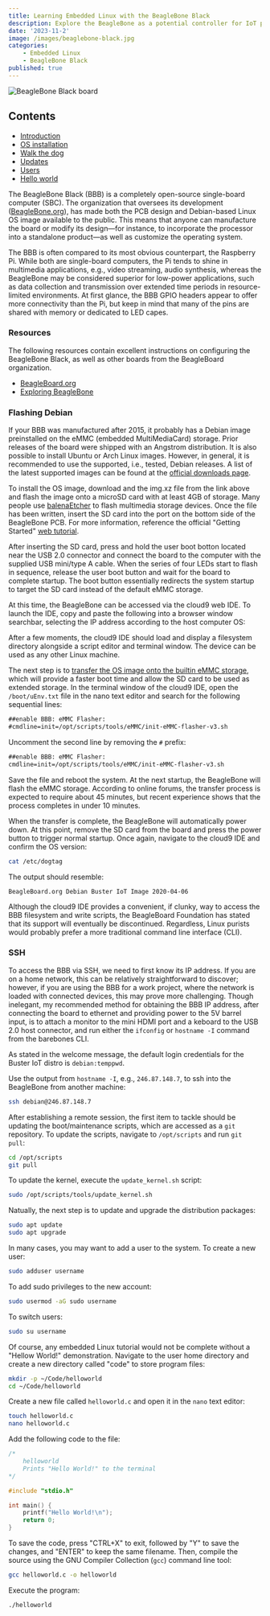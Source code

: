 ```yaml
---
title: Learning Embedded Linux with the BeagleBone Black
description: Explore the BeagleBone as a potential controller for IoT projects
date: '2023-11-2'
image: /images/beaglebone-black.jpg
categories:
    - Embedded Linux
    - BeagleBone Black
published: true
---
```


<script>
    import Heading from "../components/heading.svelte"
    import Tag from "../components/tag.svelte"
    import Iconlist from "../components/iconlist.svelte"
</script>

![BeagleBone Black board](/images/beaglebone-black.jpg)

## Contents

-   [Introduction](#introduction)
-   [OS installation](#os-installation)
-   [Walk the dog](#walk-the-dog)
-   [Updates](#updates)
-   [Users](#users)
-   [Hello world](#hello-world)

<Heading str="Introduction" />

The BeagleBone Black (BBB) is a completely open-source single-board computer (SBC). The organization that oversees its development ([BeagleBone.org](https://beagleboard.org/)), has made both the PCB design and Debian-based Linux OS image available to the public. This means that anyone can manufacture the board or modify its design—for instance, to incorporate the processor into a standalone product—as well as customize the operating system.

The BBB is often compared to its most obvious counterpart, the Raspberry Pi. While both are single-board computers, the Pi tends to shine in multimedia applications, e.g., video streaming, audio synthesis, whereas the BeagleBone may be considered superior for low-power applications, such as data collection and transmission over extended time periods in resource-limited environments. At first glance, the BBB GPIO headers appear to offer more connectivity than the Pi, but keep in mind that many of the pins are shared with memory or dedicated to LED capes.

### Resources

The following resources contain excellent instructions on configuring the BeagleBone Black, as well as other boards from the BeagleBoard organization.

-   [BeagleBoard.org](https://beagleboard.org/)
-   [Exploring BeagleBone](https://www.amazon.com/gp/product/1119533163/ref=ox_sc_act_image_1?smid=AHNEEZ9CVAP3Q&psc=1)

<Heading str="OS installation" />

### Flashing Debian

If your BBB was manufactured after 2015, it probably has a Debian image preinstalled on the eMMC (embedded MultiMediaCard) storage. Prior releases of the board were shipped with an Angstrom distribution. It is also possible to install Ubuntu or Arch Linux images. However, in general, it is recommended to use the supported, i.e., tested, Debian releases. A list of the latest supported images can be found at the [official downloads page](https://beagleboard.org/latest-images).

<Tag tagtype='info' msg='At the time of writing, only the Buster IoT <a href="https://debian.beagleboard.org/images/bone-debian-10.3-iot-armhf-2020-04-06-4gb.img.xz">AM3358 Debian 10.3 2020-04-06 4GB SD IoT</a> could be run on the board. The Debian LXQT release, which provides a full graphical user interface, seemed to not trigger the normal system boot process. In addition, all of the compatible Ubuntu releases found on BeagleBone forums had broken links. Given these findings, it is highly recommended to commit to the Debian Buster OS.' />

To install the OS image, download and the img.xz file from the link above and flash the image onto a microSD card with at least 4GB of storage. Many people use [balenaEtcher](https://www.balena.io/etcher/) to flash multimedia storage devices. Once the file has been written, insert the SD card into the port on the bottom side of the BeagleBone PCB. For more information, reference the official "Getting Started" [web tutorial](https://beagleboard.org/getting-started).

<Tag tagtype='warning' msg='It is critical that the board be powered off before inserting or removing the SD card from the slot reader! To safely power down the board, press and hold the "power" pushbutton located next to the ethernet port. After about 8 seconds, the blue power LED should turn off, indicating a hard shutdown.' />

After inserting the SD card, press and hold the user boot botton located near the USB 2.0 connector and connect the board to the computer with the supplied USB mini/type A cable. When the series of four LEDs start to flash in sequence, release the user boot button and wait for the board to complete startup. The boot button essentially redirects the system startup to target the SD card instead of the default eMMC storage.

At this time, the BeagleBone can be accessed via the cloud9 web IDE. To launch the IDE, copy and paste the following into a browser window searchbar, selecting the IP address according to the host computer OS:

<Iconlist html='<svg xmlns="http://www.w3.org/2000/svg" height="32" width="28" viewBox="0 0 448 512"><path fill="#B197FC" d="M0 93.7l183.6-25.3v177.4H0V93.7zm0 324.6l183.6 25.3V268.4H0v149.9zm203.8 28L448 480V268.4H203.8v177.9zm0-380.6v180.1H448V32L203.8 65.7z"/></svg>' desc='192.168.7.2' />

<Iconlist html='<svg xmlns="http://www.w3.org/2000/svg" height="32" width="24" viewBox="0 0 384 512"><!--!Font Awesome Free 6.5.1 by @fontawesome - https://fontawesome.com License - https://fontawesome.com/license/free Copyright 2024 Fonticons, Inc.--><path fill="#74C0FC" d="M318.7 268.7c-.2-36.7 16.4-64.4 50-84.8-18.8-26.9-47.2-41.7-84.7-44.6-35.5-2.8-74.3 20.7-88.5 20.7-15 0-49.4-19.7-76.4-19.7C63.3 141.2 4 184.8 4 273.5q0 39.3 14.4 81.2c12.8 36.7 59 126.7 107.2 125.2 25.2-.6 43-17.9 75.8-17.9 31.8 0 48.3 17.9 76.4 17.9 48.6-.7 90.4-82.5 102.6-119.3-65.2-30.7-61.7-90-61.7-91.9zm-56.6-164.2c27.3-32.4 24.8-61.9 24-72.5-24.1 1.4-52 16.4-67.9 34.9-17.5 19.8-27.8 44.3-25.6 71.9 26.1 2 49.9-11.4 69.5-34.3z"/></svg>' desc='
192.168.6.2' />

<Iconlist html='<svg xmlns="http://www.w3.org/2000/svg" height="32" width="28" viewBox="0 0 448 512"><!--!Font Awesome Free 6.5.1 by @fontawesome - https://fontawesome.com License - https://fontawesome.com/license/free Copyright 2024 Fonticons, Inc.--><path fill="#63E6BE" d="M220.8 123.3c1 .5 1.8 1.7 3 1.7 1.1 0 2.8-.4 2.9-1.5 .2-1.4-1.9-2.3-3.2-2.9-1.7-.7-3.9-1-5.5-.1-.4 .2-.8 .7-.6 1.1 .3 1.3 2.3 1.1 3.4 1.7zm-21.9 1.7c1.2 0 2-1.2 3-1.7 1.1-.6 3.1-.4 3.5-1.6 .2-.4-.2-.9-.6-1.1-1.6-.9-3.8-.6-5.5 .1-1.3 .6-3.4 1.5-3.2 2.9 .1 1 1.8 1.5 2.8 1.4zM420 403.8c-3.6-4-5.3-11.6-7.2-19.7-1.8-8.1-3.9-16.8-10.5-22.4-1.3-1.1-2.6-2.1-4-2.9-1.3-.8-2.7-1.5-4.1-2 9.2-27.3 5.6-54.5-3.7-79.1-11.4-30.1-31.3-56.4-46.5-74.4-17.1-21.5-33.7-41.9-33.4-72C311.1 85.4 315.7 .1 234.8 0 132.4-.2 158 103.4 156.9 135.2c-1.7 23.4-6.4 41.8-22.5 64.7-18.9 22.5-45.5 58.8-58.1 96.7-6 17.9-8.8 36.1-6.2 53.3-6.5 5.8-11.4 14.7-16.6 20.2-4.2 4.3-10.3 5.9-17 8.3s-14 6-18.5 14.5c-2.1 3.9-2.8 8.1-2.8 12.4 0 3.9 .6 7.9 1.2 11.8 1.2 8.1 2.5 15.7 .8 20.8-5.2 14.4-5.9 24.4-2.2 31.7 3.8 7.3 11.4 10.5 20.1 12.3 17.3 3.6 40.8 2.7 59.3 12.5 19.8 10.4 39.9 14.1 55.9 10.4 11.6-2.6 21.1-9.6 25.9-20.2 12.5-.1 26.3-5.4 48.3-6.6 14.9-1.2 33.6 5.3 55.1 4.1 .6 2.3 1.4 4.6 2.5 6.7v.1c8.3 16.7 23.8 24.3 40.3 23 16.6-1.3 34.1-11 48.3-27.9 13.6-16.4 36-23.2 50.9-32.2 7.4-4.5 13.4-10.1 13.9-18.3 .4-8.2-4.4-17.3-15.5-29.7zM223.7 87.3c9.8-22.2 34.2-21.8 44-.4 6.5 14.2 3.6 30.9-4.3 40.4-1.6-.8-5.9-2.6-12.6-4.9 1.1-1.2 3.1-2.7 3.9-4.6 4.8-11.8-.2-27-9.1-27.3-7.3-.5-13.9 10.8-11.8 23-4.1-2-9.4-3.5-13-4.4-1-6.9-.3-14.6 2.9-21.8zM183 75.8c10.1 0 20.8 14.2 19.1 33.5-3.5 1-7.1 2.5-10.2 4.6 1.2-8.9-3.3-20.1-9.6-19.6-8.4 .7-9.8 21.2-1.8 28.1 1 .8 1.9-.2-5.9 5.5-15.6-14.6-10.5-52.1 8.4-52.1zm-13.6 60.7c6.2-4.6 13.6-10 14.1-10.5 4.7-4.4 13.5-14.2 27.9-14.2 7.1 0 15.6 2.3 25.9 8.9 6.3 4.1 11.3 4.4 22.6 9.3 8.4 3.5 13.7 9.7 10.5 18.2-2.6 7.1-11 14.4-22.7 18.1-11.1 3.6-19.8 16-38.2 14.9-3.9-.2-7-1-9.6-2.1-8-3.5-12.2-10.4-20-15-8.6-4.8-13.2-10.4-14.7-15.3-1.4-4.9 0-9 4.2-12.3zm3.3 334c-2.7 35.1-43.9 34.4-75.3 18-29.9-15.8-68.6-6.5-76.5-21.9-2.4-4.7-2.4-12.7 2.6-26.4v-.2c2.4-7.6 .6-16-.6-23.9-1.2-7.8-1.8-15 .9-20 3.5-6.7 8.5-9.1 14.8-11.3 10.3-3.7 11.8-3.4 19.6-9.9 5.5-5.7 9.5-12.9 14.3-18 5.1-5.5 10-8.1 17.7-6.9 8.1 1.2 15.1 6.8 21.9 16l19.6 35.6c9.5 19.9 43.1 48.4 41 68.9zm-1.4-25.9c-4.1-6.6-9.6-13.6-14.4-19.6 7.1 0 14.2-2.2 16.7-8.9 2.3-6.2 0-14.9-7.4-24.9-13.5-18.2-38.3-32.5-38.3-32.5-13.5-8.4-21.1-18.7-24.6-29.9s-3-23.3-.3-35.2c5.2-22.9 18.6-45.2 27.2-59.2 2.3-1.7 .8 3.2-8.7 20.8-8.5 16.1-24.4 53.3-2.6 82.4 .6-20.7 5.5-41.8 13.8-61.5 12-27.4 37.3-74.9 39.3-112.7 1.1 .8 4.6 3.2 6.2 4.1 4.6 2.7 8.1 6.7 12.6 10.3 12.4 10 28.5 9.2 42.4 1.2 6.2-3.5 11.2-7.5 15.9-9 9.9-3.1 17.8-8.6 22.3-15 7.7 30.4 25.7 74.3 37.2 95.7 6.1 11.4 18.3 35.5 23.6 64.6 3.3-.1 7 .4 10.9 1.4 13.8-35.7-11.7-74.2-23.3-84.9-4.7-4.6-4.9-6.6-2.6-6.5 12.6 11.2 29.2 33.7 35.2 59 2.8 11.6 3.3 23.7 .4 35.7 16.4 6.8 35.9 17.9 30.7 34.8-2.2-.1-3.2 0-4.2 0 3.2-10.1-3.9-17.6-22.8-26.1-19.6-8.6-36-8.6-38.3 12.5-12.1 4.2-18.3 14.7-21.4 27.3-2.8 11.2-3.6 24.7-4.4 39.9-.5 7.7-3.6 18-6.8 29-32.1 22.9-76.7 32.9-114.3 7.2zm257.4-11.5c-.9 16.8-41.2 19.9-63.2 46.5-13.2 15.7-29.4 24.4-43.6 25.5s-26.5-4.8-33.7-19.3c-4.7-11.1-2.4-23.1 1.1-36.3 3.7-14.2 9.2-28.8 9.9-40.6 .8-15.2 1.7-28.5 4.2-38.7 2.6-10.3 6.6-17.2 13.7-21.1 .3-.2 .7-.3 1-.5 .8 13.2 7.3 26.6 18.8 29.5 12.6 3.3 30.7-7.5 38.4-16.3 9-.3 15.7-.9 22.6 5.1 9.9 8.5 7.1 30.3 17.1 41.6 10.6 11.6 14 19.5 13.7 24.6zM173.3 148.7c2 1.9 4.7 4.5 8 7.1 6.6 5.2 15.8 10.6 27.3 10.6 11.6 0 22.5-5.9 31.8-10.8 4.9-2.6 10.9-7 14.8-10.4s5.9-6.3 3.1-6.6-2.6 2.6-6 5.1c-4.4 3.2-9.7 7.4-13.9 9.8-7.4 4.2-19.5 10.2-29.9 10.2s-18.7-4.8-24.9-9.7c-3.1-2.5-5.7-5-7.7-6.9-1.5-1.4-1.9-4.6-4.3-4.9-1.4-.1-1.8 3.7 1.7 6.5z"/></svg>' desc='192.168.6.2' />

After a few moments, the cloud9 IDE should load and display a filesystem directory alongside a script editor and terminal window. The device can be used as any other Linux machine.

The next step is to [transfer the OS image onto the builtin eMMC storage](https://elinux.org/Beagleboard:BeagleBoneBlack_Debian#Flashing_eMMC), which will provide a faster boot time and allow the SD card to be used as extended storage. In the terminal window of the cloud9 IDE, open the `/boot/uEnv.txt` file in the nano text editor and search for the following sequential lines:

```txt
##enable BBB: eMMC Flasher:
#cmdline=init=/opt/scripts/tools/eMMC/init-eMMC-flasher-v3.sh
```

Uncomment the second line by removing the `#` prefix:

```txt
##enable BBB: eMMC Flasher:
cmdline=init=/opt/scripts/tools/eMMC/init-eMMC-flasher-v3.sh
```

Save the file and reboot the system. At the next startup, the BeagleBone will flash the eMMC storage. According to online forums, the transfer process is expected to require about 45 minutes, but recent experience shows that the process completes in under 10 minutes.

When the transfer is complete, the BeagleBone will automatically power down. At this point, remove the SD card from the board and press the power button to trigger normal startup. Once again, navigate to the cloud9 IDE and confirm the OS version:

```zsh
cat /etc/dogtag
```

The output should resemble:

```console
BeagleBoard.org Debian Buster IoT Image 2020-04-06
```

<Heading str="Walk the dog" />

Although the cloud9 IDE provides a convenient, if clunky, way to access the BBB filesystem and write scripts, the BeagleBoard Foundation has stated that its support will eventually be discontinued. Regardless, Linux purists would probably prefer a more traditional command line interface (CLI).

### SSH

To access the BBB via SSH, we need to first know its IP address. If you are on a home network, this can be relatively straightforward to discover; however, if you are using the BBB for a work project, where the network is loaded with connected devices, this may prove more challenging. Though inelegant, my recommended method for obtaining the BBB IP address, after connecting the board to ethernet and providing power to the 5V barrel input, is to attach a monitor to the mini HDMI port and a keboard to the USB 2.0 host connector, and run either the `ifconfig` or `hostname -I` command from the barebones CLI.

As stated in the welcome message, the default login credentials for the Buster IoT distro is `debian:temppwd`.

Use the output from `hostname -I`, e.g., `246.87.148.7`, to ssh into the BeagleBone from another machine:

```zsh
ssh debian@246.87.148.7
```

<Heading str="Updates" />

After establishing a remote session, the first item to tackle should be updating the boot/maintenance scripts, which are accessed as a `git` repository. To update the scripts, navigate to `/opt/scripts` and run `git pull`:

```zsh
cd /opt/scripts
git pull
```

To update the kernel, execute the `update_kernel.sh` script:

```zsh
sudo /opt/scripts/tools/update_kernel.sh
```

Natually, the next step is to update and upgrade the distribution packages:

```zsh
sudo apt update
sudo apt upgrade
```

<Tag tagtype='info' msg='At the time of writing, performing an upgrade results in one dpkg error for the cloud9 package, suggesting that the BeagleBoard Foundation has already implemented the removal of cloud9 support. This error seems to be harmless, though it may be possibly be resolved by recursively deleting the associated cloud9 and bone101 directories.' />

<Heading str="Users" />

In many cases, you may want to add a user to the system. To create a new user:

```zsh
sudo adduser username
```

To add sudo privileges to the new account:

```zsh
sudo usermod -aG sudo username
```

To switch users:

```zsh
sudo su username
```

<Heading str="Hello world" />

Of course, any embedded Linux tutorial would not be complete without a "Hellow World!" demonstration. Navigate to the user home directory and create a new directory called "code" to store program files:

```zsh
mkdir -p ~/Code/helloworld
cd ~/Code/helloworld
```

Create a new file called `helloworld.c` and open it in the `nano` text editor:

```zsh
touch helloworld.c
nano helloworld.c
```

Add the following code to the file:

```c
/*
    helloworld
    Prints "Hello World!" to the terminal
*/

#include "stdio.h"

int main() {
    printf("Hello World!\n");
    return 0;
}
```

To save the code, press "CTRL+X" to exit, followed by "Y" to save the changes, and "ENTER" to keep the same filename. Then, compile the source using the GNU Compiler Collection (`gcc`) command line tool:

```zsh
gcc helloworld.c -o helloworld
```

Execute the program:

```zsh
./helloworld
```
